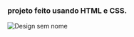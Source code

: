 ### projeto feito usando HTML e CSS.

![Design sem nome](https://github.com/user-attachments/assets/d7fbf08d-2dd5-403d-89d1-ebc6c9f478be)



